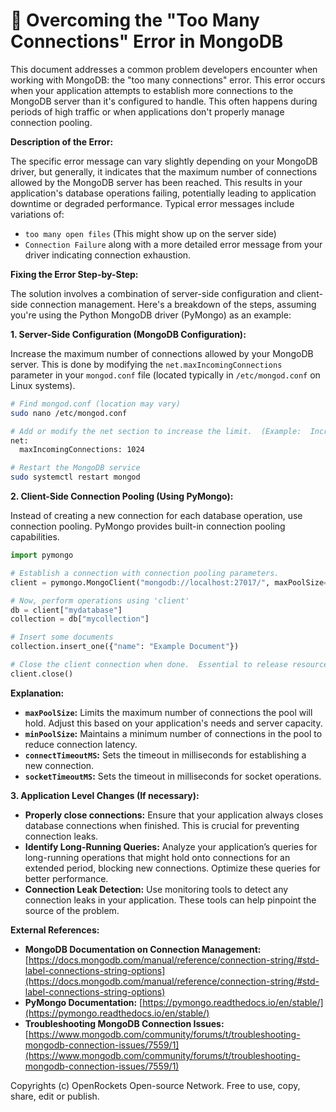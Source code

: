 # 🐞 Overcoming the "Too Many Connections" Error in MongoDB


This document addresses a common problem developers encounter when working with MongoDB: the "too many connections" error. This error occurs when your application attempts to establish more connections to the MongoDB server than it's configured to handle.  This often happens during periods of high traffic or when applications don't properly manage connection pooling.

**Description of the Error:**

The specific error message can vary slightly depending on your MongoDB driver, but generally, it indicates that the maximum number of connections allowed by the MongoDB server has been reached.  This results in your application's database operations failing, potentially leading to application downtime or degraded performance.  Typical error messages include variations of:


* `too many open files` (This might show up on the server side)
* `Connection Failure` along with a more detailed error message from your driver indicating connection exhaustion.


**Fixing the Error Step-by-Step:**

The solution involves a combination of server-side configuration and client-side connection management. Here's a breakdown of the steps, assuming you're using the Python MongoDB driver (PyMongo) as an example:

**1. Server-Side Configuration (MongoDB Configuration):**

Increase the maximum number of connections allowed by your MongoDB server.  This is done by modifying the `net.maxIncomingConnections` parameter in your `mongod.conf` file (located typically in `/etc/mongod.conf` on Linux systems).

```bash
# Find mongod.conf (location may vary)
sudo nano /etc/mongod.conf

# Add or modify the net section to increase the limit.  (Example:  Increase to 1024)
net:
  maxIncomingConnections: 1024

# Restart the MongoDB service
sudo systemctl restart mongod
```

**2. Client-Side Connection Pooling (Using PyMongo):**

Instead of creating a new connection for each database operation, use connection pooling.  PyMongo provides built-in connection pooling capabilities.

```python
import pymongo

# Establish a connection with connection pooling parameters.
client = pymongo.MongoClient("mongodb://localhost:27017/", maxPoolSize=50, minPoolSize=10, connectTimeoutMS=30000, socketTimeoutMS=30000)  

# Now, perform operations using 'client'
db = client["mydatabase"]
collection = db["mycollection"]

# Insert some documents
collection.insert_one({"name": "Example Document"})

# Close the client connection when done.  Essential to release resources.
client.close()
```

**Explanation:**

* **`maxPoolSize`:** Limits the maximum number of connections the pool will hold. Adjust this based on your application's needs and server capacity.
* **`minPoolSize`:** Maintains a minimum number of connections in the pool to reduce connection latency.
* **`connectTimeoutMS`:** Sets the timeout in milliseconds for establishing a new connection.
* **`socketTimeoutMS`:** Sets the timeout in milliseconds for socket operations.

**3. Application Level Changes (If necessary):**

* **Properly close connections:** Ensure that your application always closes database connections when finished.  This is crucial for preventing connection leaks.
* **Identify Long-Running Queries:**  Analyze your application’s queries for long-running operations that might hold onto connections for an extended period, blocking new connections. Optimize these queries for better performance.
* **Connection Leak Detection:** Use monitoring tools to detect any connection leaks in your application.  These tools can help pinpoint the source of the problem.


**External References:**

* **MongoDB Documentation on Connection Management:** [https://docs.mongodb.com/manual/reference/connection-string/#std-label-connections-string-options](https://docs.mongodb.com/manual/reference/connection-string/#std-label-connections-string-options)
* **PyMongo Documentation:** [https://pymongo.readthedocs.io/en/stable/](https://pymongo.readthedocs.io/en/stable/)
* **Troubleshooting MongoDB Connection Issues:** [https://www.mongodb.com/community/forums/t/troubleshooting-mongodb-connection-issues/7559/1](https://www.mongodb.com/community/forums/t/troubleshooting-mongodb-connection-issues/7559/1)


Copyrights (c) OpenRockets Open-source Network. Free to use, copy, share, edit or publish.

